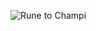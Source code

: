 ![Rune to Champi](https://github.com/213Horse/olympic/assets/149754328/6c350126-07ff-4f75-bf17-d540a2298b05)
